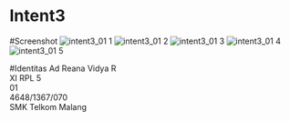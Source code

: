 # Intent3

#Screenshot
![intent3_01 1](https://cloud.githubusercontent.com/assets/22124998/19219771/6ec2c11e-8e46-11e6-9097-66d100cd7111.png)
![intent3_01 2](https://cloud.githubusercontent.com/assets/22124998/19219763/69f2fd48-8e46-11e6-81a4-cbd4d01c43a2.png)
![intent3_01 3](https://cloud.githubusercontent.com/assets/22124998/19219764/6a1312e0-8e46-11e6-86c2-abaf272e8e94.png)
![intent3_01 4](https://cloud.githubusercontent.com/assets/22124998/19219765/6c049ae2-8e46-11e6-9e41-4dfa683bca35.png)
![intent3_01 5](https://cloud.githubusercontent.com/assets/22124998/19219770/6ebb55d2-8e46-11e6-9d24-29b9c1604c0a.png)


#Identitas
Ad Reana Vidya R <br>
XI RPL 5<br>
01<br>
4648/1367/070<br>
SMK Telkom Malang
